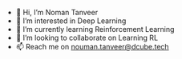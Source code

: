 - 👋 Hi, I’m Noman Tanveer
- 👀 I’m interested in Deep Learning
- 🌱 I’m currently learning Reinforcement Learning
- 💞️ I’m looking to collaborate on Learning RL
- 📫 Reach me on nouman.tanveer@dcube.tech

<!---
Noman-cart/Noman-cart is a ✨ special ✨ repository because its `README.md` (this file) appears on your GitHub profile.
You can click the Preview link to take a look at your changes.
--->

